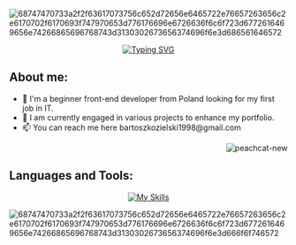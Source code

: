 ![68747470733a2f2f63617073756c652d72656e6465722e76657263656c2e6170702f6170693f747970653d776176696e6726636f6c6f723d6772616469656e74266865696768743d3130302673656374696f6e3d686561646572](https://github.com/m3riadoc/m3riadoc/assets/129390881/deb18869-4963-45c7-87de-7c6d0b6e6a81)


<div align="center">
  <a href="https://git.io/typing-svg">
    <img src="https://readme-typing-svg.demolab.com?font=Fira+Code&duration=2000&pause=300&random=false&size=30&center=true&width=435&lines=Hello+there!;I'm+Bartosz+Kozielski+" alt="Typing SVG">
  </a>
</div>


<div>
    <div align="left">
        <h2>About me:</h2>
        <ul>
            <li>🔭 I'm a beginner front-end developer from Poland looking for my first job in IT.</li>
            <li>🌱 I am currently engaged in various projects to enhance my portfolio.</li>
            <li>📫 You can reach me here bartoszkozielski1998@gmail.com</li>
        </ul>
    </div>
    <div align="right">
        <img src="https://github.com/m3riadoc/m3riadoc/assets/129390881/70e0ea20-b870-4d7a-a857-3ade9ddb3cb4" alt="peachcat-new"/>
    </div>
</div>




<h2>Languages and Tools:</h2>

<div align="center">
    <a href="https://skillicons.dev">
        <img src="https://skillicons.dev/icons?i=html,css,js,bootstrap,nodejs,react,github" alt="My Skills"/>
    </a>
</div>


![68747470733a2f2f63617073756c652d72656e6465722e76657263656c2e6170702f6170693f747970653d776176696e6726636f6c6f723d6772616469656e74266865696768743d3130302673656374696f6e3d666f6f746572](https://github.com/m3riadoc/m3riadoc/assets/129390881/4a407434-1f60-4063-ac1f-054847f471e5)
